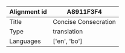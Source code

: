 |Alignment id | A8911F3F4
| --- | --- 
|Title | Concise Consecration 
|Type | translation
|Languages | ['en', 'bo']